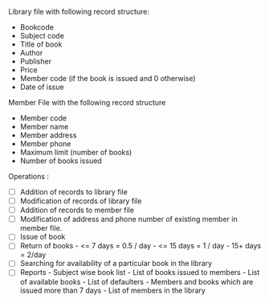 Library file with following record structure:

-   Bookcode
-   Subject code
-   Title of book
-   Author
-   Publisher
-   Price
-   Member code (if the book is issued and 0 otherwise)
-   Date of issue

Member File with the following record structure

-   Member code
-   Member name
-   Member address
-   Member phone
-   Maximum limit (number of books)
-   Number of books issued

Operations :

-   [ ] Addition of records to library file
-   [ ] Modification of records of library file
-   [ ] Addition of records to member file
-   [ ] Modification of address and phone number of existing member in member file.
-   [ ] Issue of book
-   [ ] Return of books - <= 7 days = 0.5 / day - <= 15 days = 1 / day - 15+ days = 2/day
-   [ ] Searching for availability of a particular book in the library
-   [ ] Reports - Subject wise book list - List of books issued to members - List of available books - List of defaulters - Members and books which are issued more than 7 days - List of members in the library
